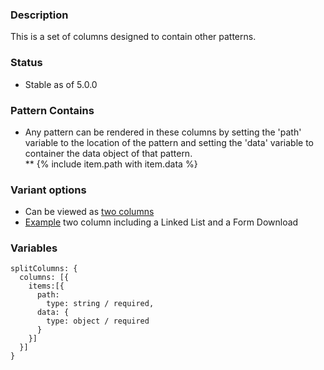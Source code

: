 ### Description
This is a set of columns designed to contain other patterns.

### Status
* Stable as of 5.0.0

### Pattern Contains
* Any pattern can be rendered in these columns by setting the 'path' variable to the location of the pattern and setting the 'data' variable to container the data object of that pattern.  
** {% include item.path with item.data %}


### Variant options
* Can be viewed as [two columns](./?p=organisms-split-columns-two)
* [Example](./?p=organisms-split-columns-example) two column including a Linked List and a Form Download


### Variables
~~~
splitColumns: {
  columns: [{
    items:[{
      path: 
        type: string / required,
      data: {
        type: object / required
      }
    }]
  }]
}
~~~
